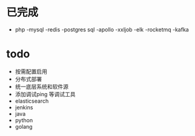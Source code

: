 # 已完成
- php
-mysql
-redis
-postgres sql
-apollo
-xxljob
-elk
-rocketmq
-kafka

# todo
- 按需配置启用
- 分布式部署
- 统一底层系统和软件源
- 添加调试ping 等调试工具
- elasticsearch
- jenkins
- java
- python
- golang 